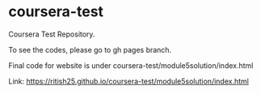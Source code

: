 # coursera-test
Coursera Test Repository.

To see the codes, please go to gh pages branch.

Final code for website is under coursera-test/module5solution/index.html

Link: https://ritish25.github.io/coursera-test/module5solution/index.html
